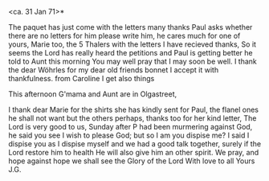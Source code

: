  <ca. 31 Jan 71>*

The paquet has just come with the letters many thanks Paul asks whether there are no letters for him please write him, he cares much for one of yours, Marie too, the 5 Thalers with the letters I have recieved thanks, So it seems the Lord has really heard the petitions and Paul is getting better he told to Aunt this morning You may well pray that I may soon be well. 
I thank the dear Wöhrles for my dear old friends bonnet I accept it with thankfulness. from Caroline I get also things

This afternoon G'mama and Aunt are in Olgastreet,

I thank dear Marie for the shirts she has kindly sent for Paul, the flanel ones he shall not want but the others perhaps, thanks too for her kind letter, The Lord is very good to us, Sunday after P had been murmering against God, he said you see I wish to please God; but so I am you dispise me? I said I dispise you as I dispise myself and we had a good talk together, surely if the Lord restore him to health He will also give him an other spirit. We pray, and hope against hope we shall see the Glory of the Lord 
With love to all
 Yours J.G.

